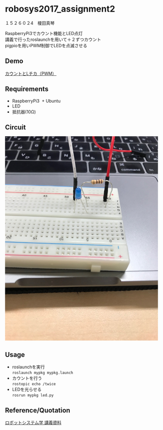 # robosys2017_assignment2
１５２６０２4　榎田真琴

RaspberryPi3でカウント機能とLED点灯  
講義で行ったroslaunchを用いて＋２ずつカウント  
pigpioを用いPWM制御でLEDを点滅させる 
## Demo
[カウントとLチカ（PWM）](https://youtu.be/A7AUHAlWvvs)
## Requirements
+ RaspberryPi3
  + Ubuntu
+ LED  
+ 抵抗器(10Ω)  
## Circuit
![](https://github.com/Enokida1223/robosys2017_assignment2/blob/master/IMG_7233.JPG)　
## Usage
+ roslaunchを実行  
 `roslaunch mypkg mypkg.launch`
+ カウントを行う  
 `rostopic echo /twice`
+ LEDを光らせる  
 `rosrun mypkg led.py`
## Reference/Quotation
[ロボットシステム学 講義資料](https://github.com/ryuichiueda/robosys2017/blob/master/12.md)

